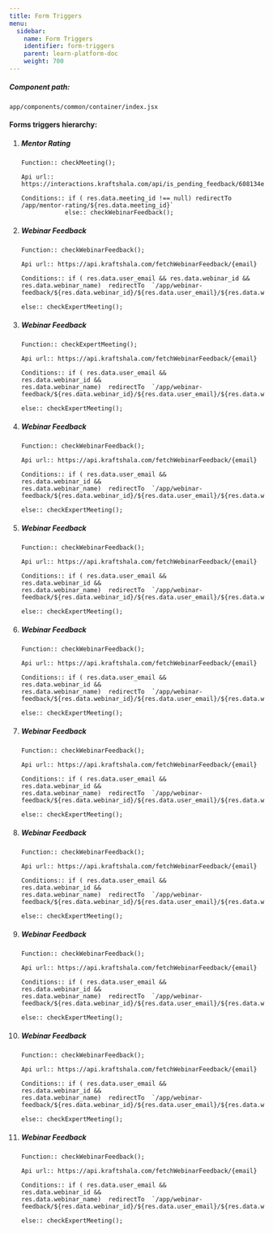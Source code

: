 ```yaml
---
title: Form Triggers
menu:
  sidebar:
    name: Form Triggers
    identifier: form-triggers
    parent: learn-platform-doc
    weight: 700
---
```


##### Component path:

`app/components/common/container/index.jsx`

#### Forms triggers hierarchy:

1.  ##### Mentor Rating

        Function:: checkMeeting();

        Api url:: https://interactions.kraftshala.com/api/is_pending_feedback/608134ea686bd729013aa1f2

        Conditions:: if ( res.data.meeting_id !== null) redirectTo /app/mentor-rating/${res.data.meeting_id}`
                    else:: checkWebinarFeedback();

2.  ##### Webinar Feedback

        Function:: checkWebinarFeedback();

        Api url:: https://api.kraftshala.com/fetchWebinarFeedback/{email}

        Conditions:: if ( res.data.user_email && res.data.webinar_id && res.data.webinar_name)  redirectTo  `/app/webinar-feedback/${res.data.webinar_id}/${res.data.user_email}/${res.data.webinar_name}`

        else:: checkExpertMeeting();

3.  ##### Webinar Feedback

        Function:: checkExpertMeeting();

        Api url:: https://api.kraftshala.com/fetchWebinarFeedback/{email}

        Conditions:: if ( res.data.user_email &&
        res.data.webinar_id &&
        res.data.webinar_name)  redirectTo  `/app/webinar-feedback/${res.data.webinar_id}/${res.data.user_email}/${res.data.webinar_name}`

        else:: checkExpertMeeting();

4.  ##### Webinar Feedback

        Function:: checkWebinarFeedback();

        Api url:: https://api.kraftshala.com/fetchWebinarFeedback/{email}

        Conditions:: if ( res.data.user_email &&
        res.data.webinar_id &&
        res.data.webinar_name)  redirectTo  `/app/webinar-feedback/${res.data.webinar_id}/${res.data.user_email}/${res.data.webinar_name}`

        else:: checkExpertMeeting();

5.  ##### Webinar Feedback

        Function:: checkWebinarFeedback();

        Api url:: https://api.kraftshala.com/fetchWebinarFeedback/{email}

        Conditions:: if ( res.data.user_email &&
        res.data.webinar_id &&
        res.data.webinar_name)  redirectTo  `/app/webinar-feedback/${res.data.webinar_id}/${res.data.user_email}/${res.data.webinar_name}`

        else:: checkExpertMeeting();

6.  ##### Webinar Feedback

        Function:: checkWebinarFeedback();

        Api url:: https://api.kraftshala.com/fetchWebinarFeedback/{email}

        Conditions:: if ( res.data.user_email &&
        res.data.webinar_id &&
        res.data.webinar_name)  redirectTo  `/app/webinar-feedback/${res.data.webinar_id}/${res.data.user_email}/${res.data.webinar_name}`

        else:: checkExpertMeeting();

7.  ##### Webinar Feedback

        Function:: checkWebinarFeedback();

        Api url:: https://api.kraftshala.com/fetchWebinarFeedback/{email}

        Conditions:: if ( res.data.user_email &&
        res.data.webinar_id &&
        res.data.webinar_name)  redirectTo  `/app/webinar-feedback/${res.data.webinar_id}/${res.data.user_email}/${res.data.webinar_name}`

        else:: checkExpertMeeting();

8.  ##### Webinar Feedback

        Function:: checkWebinarFeedback();

        Api url:: https://api.kraftshala.com/fetchWebinarFeedback/{email}

        Conditions:: if ( res.data.user_email &&
        res.data.webinar_id &&
        res.data.webinar_name)  redirectTo  `/app/webinar-feedback/${res.data.webinar_id}/${res.data.user_email}/${res.data.webinar_name}`

        else:: checkExpertMeeting();

9.  ##### Webinar Feedback

        Function:: checkWebinarFeedback();

        Api url:: https://api.kraftshala.com/fetchWebinarFeedback/{email}

        Conditions:: if ( res.data.user_email &&
        res.data.webinar_id &&
        res.data.webinar_name)  redirectTo  `/app/webinar-feedback/${res.data.webinar_id}/${res.data.user_email}/${res.data.webinar_name}`

        else:: checkExpertMeeting();

10. ##### Webinar Feedback

        Function:: checkWebinarFeedback();

        Api url:: https://api.kraftshala.com/fetchWebinarFeedback/{email}

        Conditions:: if ( res.data.user_email &&
        res.data.webinar_id &&
        res.data.webinar_name)  redirectTo  `/app/webinar-feedback/${res.data.webinar_id}/${res.data.user_email}/${res.data.webinar_name}`

        else:: checkExpertMeeting();

11. ##### Webinar Feedback

        Function:: checkWebinarFeedback();

        Api url:: https://api.kraftshala.com/fetchWebinarFeedback/{email}

        Conditions:: if ( res.data.user_email &&
        res.data.webinar_id &&
        res.data.webinar_name)  redirectTo  `/app/webinar-feedback/${res.data.webinar_id}/${res.data.user_email}/${res.data.webinar_name}`

        else:: checkExpertMeeting();
